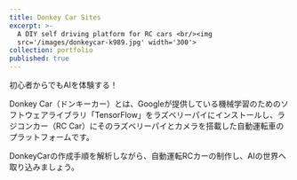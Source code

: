 ```yaml
---
title: Donkey Car Sites
excerpt: >-
  A DIY self driving platform for RC cars <br/><img
  src='/images/donkeycar-k989.jpg' width='300'>
collection: portfolio
published: true
---
```


初心者からでもAIを体験する！

Donkey Car（ドンキーカー）とは、Googleが提供している機械学習のためのソフトウェアライブラリ「TensorFlow」をラズベリーパイにインストールし、ラジコンカー（RC Car）にそのラズベリーパイとカメラを搭載した自動運転車のプラットフォームです。

DonkeyCarの作成手順を解析しながら、自動運転RCカーの制作し、AIの世界へ取り込みましょう。
